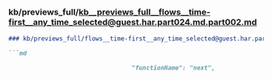 ### kb/previews_full/kb__previews_full__flows__time-first__any_time_selected@guest.har.part024.md.part002.md

```md
### kb/previews_full/flows__time-first__any_time_selected@guest.har.part024.md (part 002)

```md

                                  "functionName": "next",
          
```

```

```
